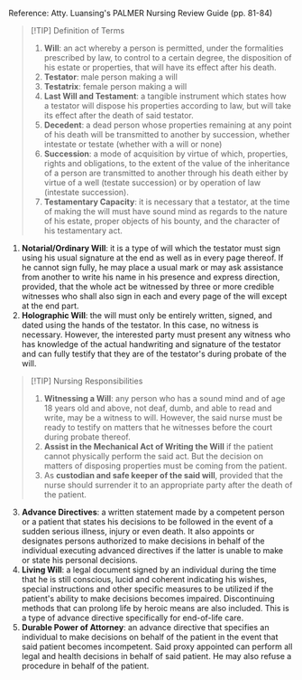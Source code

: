 Reference: Atty. Luansing's PALMER Nursing Review Guide (pp. 81-84)

>[!TIP] Definition of Terms
>1. **Will**: an act whereby a person is permitted, under the formalities prescribed by law, to control to a certain degree, the disposition of his estate or properties, that will have its effect after his death.
>2. **Testator**: male person making a will
>3. **Testatrix**: female person making a will
>4. **Last Will and Testament**: a tangible instrument which states how a testator will dispose his properties according to law, but will take its effect after the death of said testator.
>5. **Decedent**: a dead person whose properties remaining at any point of his death will be transmitted to another by succession, whether intestate or testate (whether with a will or none)
>6. **Succession**: a mode of acquisition by virtue of which, properties, rights and obligations, to the extent of the value of the inheritance of a person are transmitted to another through his death either by virtue of a well (testate succession) or by operation of law (intestate succession).
>7. **Testamentary Capacity**: it is necessary that a testator, at the time of making the will must have sound mind as regards to the nature of his estate, proper objects of his bounty, and the character of his testamentary act.

1. **Notarial/Ordinary Will**: it is a type of will which the testator must sign using his usual signature at the end as well as in every page thereof. If he cannot sign fully, he may place a usual mark or may ask assistance from another to write his name in his presence and express direction, provided, that the whole act be witnessed by three or more credible witnesses who shall also sign in each and every page of the will except at the end part.
2. **Holographic Will**: the will must only be entirely written, signed, and dated using the hands of the testator. In this case, no witness is necessary. However, the interested party must present any witness who has knowledge of the actual handwriting and signature of the testator and can fully testify that they are of the testator's during probate of the will.

>[!TIP] Nursing Responsibilities 
>1. **Witnessing a Will**: any person who has a sound mind and of age 18 years old and above, not deaf, dumb, and able to read and write, may be a witness to will. However, the said nurse must be ready to testify on matters that he witnesses before the court during probate thereof.
>2. **Assist in the Mechanical Act of Writing the Will** if the patient cannot physically perform the said act. But the decision on matters of disposing properties must be coming from the patient.
>3. As **custodian and safe keeper of the said will**, provided that the nurse should surrender it to an appropriate party after the death of the patient.

3. **Advance Directives**: a written statement made by a competent person or a patient that states his decisions to  be followed in the event of a sudden serious illness, injury or even death. It also appoints or designates persons authorized to make decisions in behalf of the individual executing advanced directives if the latter is unable to make or state his personal decisions.
4. **Living Will**: a legal document signed by an individual during the time that he is still conscious, lucid and coherent indicating his wishes, special instructions and other specific measures to be utilized if the patient's ability to make decisions becomes impaired. Discontinuing methods that can prolong life by heroic means are also included. This is a type of advance directive specifically for end-of-life care.
5. **Durable Power of Attorney**: an advance directive that specifies an individual to make decisions on behalf of the patient in the event that said patient becomes incompetent. Said proxy appointed can perform all legal and health decisions in behalf of said patient. He may also refuse a procedure in behalf of the patient.